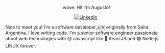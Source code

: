 <p align="center">
:wave: Hi! I'm Augusto! 
</p>
<p align="center">
<a href="https://www.linkedin.com/in/augustoanibalayala">
<img src="https://img.shields.io/badge/-LinkedIn-%233781da" alt="LinkedIn"/></a> 
</p>

Nice to meet you! I'm a software developer,:argentina: originally from Salta, Argentina. I love writing code. I'm a senior software engineer passionate about web technologies with :yellow_circle: Javascript like :large_blue_circle: ReactJS and :green_circle: Node.js. LINUX forever.
<!--
**AugustoAyala/AugustoAyala** is a ✨ _special_ ✨ repository because its `README.md` (this file) appears on your GitHub profile.

Here are some ideas to get you started:

- 🔭 I’m currently working on ...
- 🌱 I’m currently learning ...
- 👯 I’m looking to collaborate on ...
- 🤔 I’m looking for help with ...
- 💬 Ask me about ...
- 📫 How to reach me: ...
- 😄 Pronouns: ...
- ⚡ Fun fact: ...
-->
